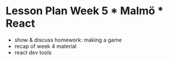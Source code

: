 # Lesson Plan Week 5 * Malmö * React

* show & discuss homework: making a game
* recap of week 4 material
* react dev tools
